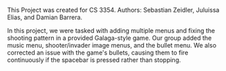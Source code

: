 This Project was created for CS 3354.
Authors: Sebastian Zeidler, Juluissa Elias, and Damian Barrera.

In this project, we were tasked with adding multiple menus and fixing the shooting pattern in a provided Galaga-style game.
Our group added the music menu, shooter/invader image menus, and the bullet menu. 
We also corrected an issue with the game's bullets, causing them to fire continuously if the spacebar is pressed rather than stopping.


